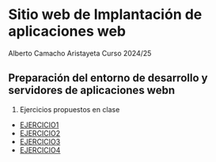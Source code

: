 # Sitio web de Implantación de aplicaciones web
Alberto Camacho Aristayeta
Curso 2024/25

## Preparación del entorno de desarrollo y servidores de aplicaciones webn

1. Ejercicios propuestos en clase
  - [EJERCICIO1](unidad1/archivo1.md)
  - [EJERCICIO2](unidad1/ejercicio2.md)
  - [EJERCICIO3](unidad1/ejercicio3.md)
  - [EJERCICIO4](unidad1/ejercicio4)
